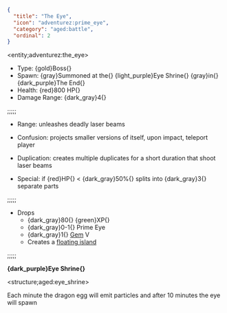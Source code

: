 ```json
{
  "title": "The Eye",
  "icon": "adventurez:prime_eye",
  "category": "aged:battle",
  "ordinal": 2
}
```

<entity;adventurez:the_eye>

- Type: {gold}Boss{}
- Spawn: {gray}Summoned at the{} {light_purple}Eye Shrine{} {gray}in{} {dark_purple}The End{}
- Health: {red}800 HP{}
- Damage Range: {dark_gray}4{}

;;;;;


- Range: unleashes deadly laser beams

- Confusion: projects smaller versions of itself, upon impact, teleport player

- Duplication: creates multiple duplicates for a short duration that shoot laser beams

- Special: if {red}HP{} < {dark_gray}50%{} splits into {dark_gray}3{} separate parts

;;;;;


- Drops
    - {dark_gray}80{} {green}XP{}
    - {dark_gray}0-1{} Prime Eye
    - {dark_gray}1{} [Gem](^aged:tools_and_weapons/gems) V
    - Creates a [floating island](^aged:battle/void_shadow)

;;;;;

**{dark_purple}Eye Shrine{}**

<structure;aged:eye_shrine>

Each minute the dragon egg will emit particles and after 10 minutes the eye will spawn